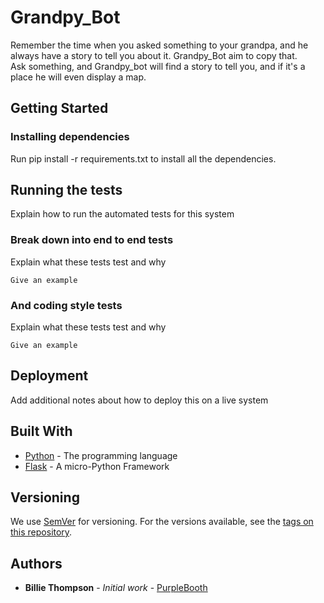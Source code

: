 # Grandpy_Bot
Remember the time when you asked something to your grandpa, and he always have a story to tell you about it. Grandpy_Bot aim to copy that. <br>
Ask something, and Grandpy_bot will find a story to tell you, and if it's a place he will even display a map. 

## Getting Started

### Installing dependencies

Run pip install -r requirements.txt to install all the dependencies.

## Running the tests

Explain how to run the automated tests for this system

### Break down into end to end tests

Explain what these tests test and why

```
Give an example
```

### And coding style tests

Explain what these tests test and why

```
Give an example
```

## Deployment

Add additional notes about how to deploy this on a live system

## Built With

* [Python](https://docs.python.org/3/) - The programming language
* [Flask](http://flask.pocoo.org) - A micro-Python Framework

## Versioning

We use [SemVer](http://semver.org/) for versioning. For the versions available, see the [tags on this repository](https://github.com/your/project/tags). 

## Authors

* **Billie Thompson** - *Initial work* - [PurpleBooth](https://github.com/PurpleBooth)



